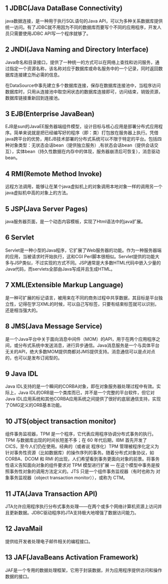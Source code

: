 
## 1 JDBC(Java DataBase Connectivity)

java数据连接，是一种用于执行SQL语句的Java API，可以为多种关系数据库提供统一访问。有了JDBC就不用因为不同的数据库而要写个不同的应用程序，开发人员只需要使用JDBC API写一个程序就够了。

## 2 JNDI(Java Naming and Directory Interface)

Java命名和目录接口，提供了一种统一的方式可以在网络上查找和访问服务，通过指定一个资源名称，该名称对应于数据库或命名服务中的一个记录，同时返回数据库连接建立所必需的信息。

在DataSource中事先建立多个数据库连接，保存在数据库连接池中，当程序访问数据库时，只用从连接池中取空闲状态的数据库连接即可，访问结束，销毁资源，数据库链接重新回到连接池。



## 3 EJB(Enterprise JavaBean)

EJB是sun的JavaEE服务器端组件模型，设计目标与核心应用是部署分布式应用程序。简单来说就是把已经编写好的程序（即：类）打包放在服务器上执行。凭借java跨平台的优势，用EJB技术部署的分布式系统可以不限于特定的平台。包括四种对象类型：无状态会话bean（提供独立服务）,有状态会话bean（提供会话交互），实体bean（持久性数据在内存中的体现，服务器崩溃后可恢复），消息驱动bean。

## 4 RMI(Remote Method Invoke)

远程方法调用，能够让在某个java虚拟机上的对象调用本地对象一样的调用另一个java虚拟机中高的对象上的方法。

## 5 JSP(Java Server Pages)

java服务器页面，是一个动态内容模板，实现了Html语法中的java扩展。

## 6 Servlet

Servlet是一种小型的Java程序，它扩展了Web服务器的功能。作为一种服务器端的应用，当被请求时开始执行，这和CGI Perl脚本很相似。Servlet提供的功能大多与JSP类似，不过实现的方式不同。JSP通常是大多数HTML代码中嵌入少量的Java代码，而servlets全部由Java写成并且生成HTML。

## 7 XML(Extensible Markup Language)

是一种可扩展的标记语言，被用来在不同的商务过程中共享数据，其目标是平台独立性，记得在学习XML的时候，可以自己写标签，只要有结束标签就可以识别，还是相当强大的。

## 8 JMS(Java Message Service)

是一个Java平台中关于面向消息中间件（MOM）的API，用于在两个应用程序之间，或分布式系统中发送消息，进行异步通信。Java消息服务是一个与具体平台无关的API，绝大多数MOM提供商都对JMS提供支持。消息通信可以是点对点的，也可以是发布订阅型的。

## 9 Java IDL

Java IDL支持的是一个瞬间的CORBA对象，即在对象服务器处理过程中有效。实际上，Java IDL的ORB是一个类库而已，并不是一个完整的平台软件，但它对Java IDL应用系统和其他CORBA应用系统之间提供了很好的底层通信支持，实现了OMG定义的ORB基本功能。

## 10 JTS(object transaction monitor)

组件事务监视器，TPM 是一个程序，它代表应用程序协调分布式事务的执行。TPM 与数据库出现的时间长短差不多；在 60 年代后期，IBM 首先开发了 CICS，至今人们仍在使用。经典的（或者说 程序化）TPM 管理被程序化定义为针对事务性资源（比如数据库）的操作序列的事务。随着分布式对象协议，如 CORBA、DCOM 和 RMI 的出现，人们希望看到事务更面向对象的前景。将事务性语义告知面向对象的组件要求对 TPM 模型进行扩展 ― 在这个模型中事务是按照事务性对象的调用方法定义的。JTS 只是一个组件事务监视器（有时也称为 对象事务监视器（object transaction monitor）），或称为 CTM。

## 11 JTA(Java Transaction API)

JTA允许应用程序执行分布式事务处理——在两个或多个网络计算机资源上访问并且更新数据。JDBC驱动程序的JTA支持极大地增强了数据访问能力。

## 12 JavaMail

提供给开发者处理电子邮件相关的编程接口。

## 13 JAF(JavaBeans Activation Framework)

JAF是一个专用的数据处理框架，它用于封装数据，并为应用程序提供访问和操作数据的接口。
